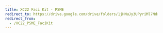 ```yaml
---
title: XC22 Faci Kit - PSME
redirect_to: https://drive.google.com/drive/folders/1jHNuJy3UPyriMl7NdrpieqMJK7ORLb7-?usp=sharing
redirect_from: 
  - /XC22_PSME_FaciKit
---
```

